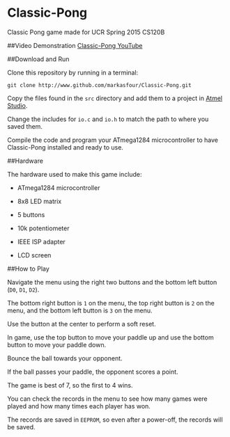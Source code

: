 # Classic-Pong
Classic Pong game made for UCR Spring 2015 CS120B

##Video Demonstration
[Classic-Pong YouTube](https://www.youtube.com/watch?v=3tiwWvE0BvI)

##Download and Run

Clone this repository by running in a terminal:

    git clone http://www.github.com/markasfour/Classic-Pong.git

Copy the files found in the `src` directory and add them to a project in [Atmel Studio](http://www.atmel.com/tools/atmelstudio.aspx).

Change the includes for `io.c` and `io.h` to match the path to where you saved them.

Compile the code and program your ATmega1284 microcontroller to have Classic-Pong installed and ready to use.

##Hardware

The hardware used to make this game include:

* ATmega1284 microcontroller

* 8x8 LED matrix

* 5 buttons

* 10k potentiometer

* IEEE ISP adapter

* LCD screen

##How to Play

Navigate the menu using the right two buttons and the bottom left button (`D0`, `D1`, `D2`).

The bottom right button is `1` on the menu, the top right button is `2` on the menu, and the bottom left button is `3` on the menu.

Use the button at the center to perform a soft reset.

In game, use the top button to move your paddle up and use the bottom button to move your paddle down.

Bounce the ball towards your opponent.

If the ball passes your paddle, the opponent scores a point.

The game is best of 7, so the first to 4 wins.

You can check the records in the menu to see how many games were played and how many times each player has won.

The records are saved in `EEPROM`, so even after a power-off, the records will be saved.
